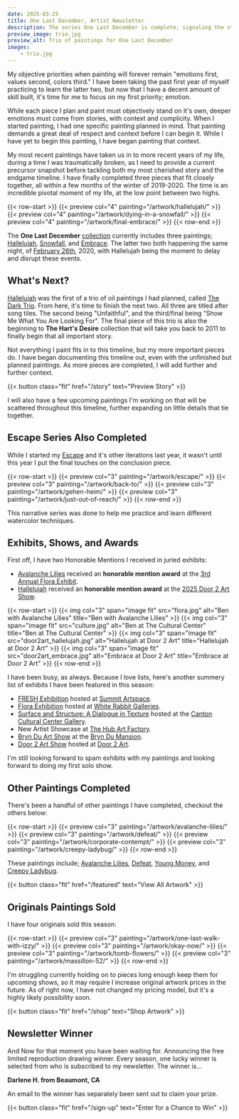 ```yaml
---
date: 2025-03-25
title: One Last December, Artist Newsletter
description: The series One Last December is complete, signaling the start of telling a story in painting.
preview_image: trio.jpg
preview_alt: Trio of paintings for One Last December
images:
    - trio.jpg
---
```


My objective priorities when painting will forever remain "emotions first, values second, colors third." I have been taking the past first year of myself practicing to learn the latter two, but now that I have a decent amount of skill built, it's time for me to focus on my first priority; emotion.

<!--more-->

While each piece I plan and paint must objectively stand on it's own, deeper emotions must come from stories, with context and complicity. When I started painting, I had one specific painting planned in mind. That painting demands a great deal of respect and context before I can begin it. While I have yet to begin this painting, I have began painting that context.

My most recent paintings have taken us in to more recent years of my life, during a time I was traumatically broken, as I need to provide a current precursor snapshot before tackling both my most cherished story and the endgame timeline. I have finally completed three pieces that fit closely together, all within a few months of the winter of 2019-2020. The time is an incredible pivotal moment of my life, at the low point between two highs.

{{< row-start >}}
    {{< preview col="4" painting="/artwork/hallelujah/" >}}
    {{< preview col="4" painting="/artwork/dying-in-a-snowfall/" >}}
    {{< preview col="4" painting="/artwork/final-embrace/" >}}
{{< row-end >}}

The **One Last December** [collection](/collections/one-last-december) currently includes three paintings; [Hallelujah](/artwork/hallelujah), [Snowfall](/artwork/snowfall), and [Embrace](/artwork/embrace). The latter two both happening the same night, of [February 26th](/collections/feb-26), 2020, with Hallelujah being the moment to delay and disrupt these events.

## What's Next? ##

[Hallelujah](/artwork/hallelujah) was the first of a trio of oil paintings I had planned, called [The Dark Trio](/collections/the-dark-trio). From here, it's time to finish the next two. All three are titled after song tiles. The second being "Unfaithful", and the third/final being "Show Me What You Are Looking For". The final piece of this trio is also the beginning to **The Hart's Desire** collection that will take you back to 2011 to finally begin that all important story.

Not everything I paint fits in to this timeline, but my more important pieces do. I have began documenting this timeline out, even with the unfinished but planned paintings. As more pieces are completed, I will add further and further context.

{{< button class="fit" href="/story" text="Preview Story" >}}

I will also have a few upcoming paintings I'm working on that will be scattered throughout this timeline, further expanding on little details that tie together.

## Escape Series Also Completed ##

While I started my [Escape](/artwork/escape) and it's other iterations last year, it wasn't until this year I put the final touches on the conclusion piece.

{{< row-start >}}
    {{< preview col="3" painting="/artwork/escape/" >}}
    {{< preview col="3" painting="/artwork/back-to/" >}}
    {{< preview col="3" painting="/artwork/gehen-heim/" >}}
    {{< preview col="3" painting="/artwork/just-out-of-reach/" >}}
{{< row-end >}}

This narrative series was done to help me practice and learn different watercolor techniques.

## Exhibits, Shows, and Awards ##

First off, I have two Honorable Mentions I received in juried exhibits:

  * [Avalanche Lilies](/artwork/avalanche-lilies) received an **honorable mention award** at the [3rd Annual Flora Exhibit](https://www.whiterabbitgalleries.org/event-details/flora-3rd-annual-juried-exhibition-2025-01-17-16-00).
  * [Hallelujah](/artwork/hallelujah) received an **honorable mention award** at the [2025 Door 2 Art Show](https://www.door2art.com/artshow).

{{< row-start >}}
    {{< img col="3" span="image fit" src="flora.jpg" alt="Ben with Avalanche Lilies" title="Ben with Avalanche Lilies" >}}
    {{< img col="3" span="image fit" src="culture.jpg" alt="Ben at The Cultural Center" title="Ben at The Cultural Center" >}}
    {{< img col="3" span="image fit" src="door2art_hallelujah.jpg" alt="Hallelujah at Door 2 Art" title="Hallelujah at Door 2 Art" >}}
    {{< img col="3" span="image fit" src="door2art_embrace.jpg" alt="Embrace at Door 2 Art" title="Embrace at Door 2 Art" >}}
{{< row-end >}}

I have been busy, as always. Because I love lists, here's another summery list of exhibits I have been  featured in this season:

  * [FRESH Exhibition](https://www.summitartspace.org/fresh-2025/) hosted at [Summit Artspace](https://www.summitartspace.org).
  * [Flora Exhibition](https://www.whiterabbitgalleries.org/event-details/flora-3rd-annual-juried-exhibition-2025-01-17-16-00) hosted at [White Rabbit Galleries](https://www.whiterabbitgalleries.org).
  * [Surface and Structure: A Dialogue in Texture](https://artsinstark.com/surface-and-structure-a-dialogue-in-texture-opens-january-16-at-the-cultural-center-gallery/?fbclid=IwY2xjawHs4upleHRuA2FlbQIxMAABHVuxYcp1388QiP1wHwfzSl_zD5yaXzqCEaEzwQRiffFD4fi50l4KhCRbIQ_aem_y6Loqj6coj59e3x-HEd1yg) hosted at the [Canton Cultural Center Gallery](https://culturalcenterforthearts.com).
  * New Artist Showcase at [The Hub Art Factory](https://www.thehubcanton.com).
  * [Bryn Du Art Show](https://www.bryndu.com/bryn-du-art-show) at the [Bryn Du Mansion](https://www.bryndu.com).
  * [Door 2 Art Show](https://www.door2art.com/artshow) hosted at [Door 2 Art](https://www.door2art.com).

I'm still looking forward to spam exhibits with my paintings and looking forward to doing my first solo show.

## Other Paintings Completed ##

There's been a handful of other paintings I have completed, checkout the others below:

{{< row-start >}}
    {{< preview col="3" painting="/artwork/avalanche-lilies/" >}}
    {{< preview col="3" painting="/artwork/defeat/" >}}
    {{< preview col="3" painting="/artwork/corporate-contempt/" >}}
    {{< preview col="3" painting="/artwork/creepy-ladybug/" >}}
{{< row-end >}}

These paintings include; [Avalanche Lilies](/artwork/avalanche-lilies), [Defeat](/artwork/defeat), [Young Money](/artwork/young-money), and [Creepy Ladybug](/artwork/creepy-ladybug).

{{< button class="fit" href="/featured" text="View All Artwork" >}}

## Originals Paintings Sold ##

I have four originals sold this season:

{{< row-start >}}
    {{< preview col="3" painting="/artwork/one-last-walk-with-izzy/" >}}
    {{< preview col="3" painting="/artwork/okay-now/" >}}
    {{< preview col="3" painting="/artwork/tomb-flowers/" >}}
    {{< preview col="3" painting="/artwork/massillon-52/" >}}
{{< row-end >}}

I'm struggling currently holding on to pieces long enough keep them for upcoming shows, so it may require I increase original artwork prices in the future. As of right now, I have not changed my pricing model, but it's a highly likely possibility soon.

{{< button class="fit" href="/shop" text="Shop Artwork" >}}

## Newsletter Winner ##

And Now for that moment you have been waiting for. Announcing the free limited reproduction drawing winner. Every season, one lucky winner is selected from who is subscribed to my newsletter. The winner is...

**Darlene H. from Beaumont, CA**

An email to the winner has separately been sent out to claim your prize.

{{< button class="fit" href="/sign-up" text="Enter for a Chance to Win" >}}